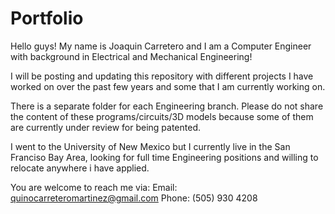 # Portfolio

Hello guys! My name is Joaquin Carretero and I am a Computer Engineer 
    with background in Electrical and Mechanical Engineering!

I will be posting and updating this repository with different projects 
    I have worked on over the past few years and some that I am currently
    working on.
    
There is a separate folder for each Engineering branch. Please do not share 
    the content of these programs/circuits/3D models because some of them 
    are currently under review for being patented.
    
I went to the University of New Mexico but I currently live in the San Franciso
    Bay Area, looking for full time Engineering positions and willing to 
    relocate anywhere i have applied.
    
You are welcome to reach me via:
    Email: quinocarreteromartinez@gmail.com
    Phone: (505) 930 4208
